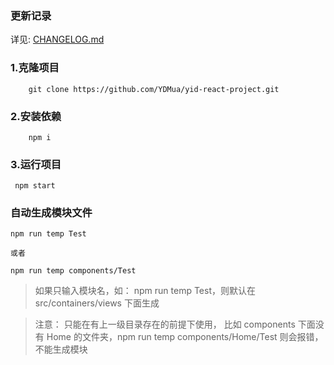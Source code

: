 ### 更新记录

详见: [CHANGELOG.md](https://github.com/YDMua/yid-react-project/blob/master/CHANGELOG.md)

### 1.克隆项目

```
	git clone https://github.com/YDMua/yid-react-project.git
```

### 2.安装依赖

```
	npm i
```

### 3.运行项目

```
 npm start
```

### 自动生成模块文件

```
npm run temp Test

或者

npm run temp components/Test
```

> 如果只输入模块名，如： npm run temp Test，则默认在 src/containers/views 下面生成

> 注意： 只能在有上一级目录存在的前提下使用， 比如 components 下面没有 Home 的文件夹，npm run temp components/Home/Test 则会报错，不能生成模块
